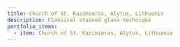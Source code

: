 ```yaml
---
title: Church of St. Kazimieras, Alytus, Lithuania
description: Classical stained glass technique
portfolio_items:
  - item: Church of St. Kazimieras, Alytus, Lithuania
---
```

